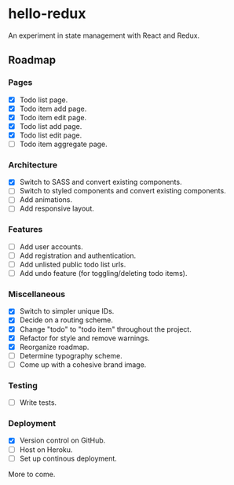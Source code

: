 # hello-redux

An experiment in state management with React and Redux.

## Roadmap

### Pages

- [x] Todo list page.
- [x] Todo item add page.
- [x] Todo item edit page.
- [x] Todo list add page.
- [x] Todo list edit page.
- [ ] Todo item aggregate page.

### Architecture

- [x] Switch to SASS and convert existing components.
- [ ] Switch to styled components and convert existing components.
- [ ] Add animations.
- [ ] Add responsive layout.

### Features

- [ ] Add user accounts.
- [ ] Add registration and authentication.
- [ ] Add unlisted public todo list urls.
- [ ] Add undo feature (for toggling/deleting todo items).

### Miscellaneous

- [x] Switch to simpler unique IDs.
- [x] Decide on a routing scheme.
- [x] Change "todo" to "todo item" throughout the project.
- [x] Refactor for style and remove warnings.
- [x] Reorganize roadmap.
- [ ] Determine typography scheme.
- [ ] Come up with a cohesive brand image.

### Testing

- [ ] Write tests.

### Deployment

- [x] Version control on GitHub.
- [ ] Host on Heroku.
- [ ] Set up continous deployment.

More to come.
